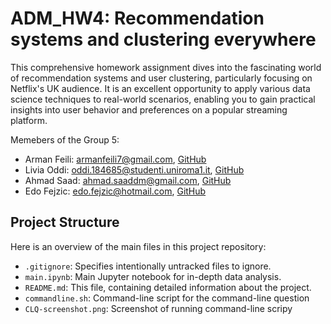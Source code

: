 # ADM_HW4: Recommendation systems and clustering everywhere

This comprehensive homework assignment dives into the fascinating world of recommendation systems and user clustering, particularly focusing on Netflix's UK audience. It is an excellent opportunity to apply various data science techniques to real-world scenarios, enabling you to gain practical insights into user behavior and preferences on a popular streaming platform.


Memebers of the Group 5:
- Arman Feili: <armanfeili7@gmail.com>, [GitHub](https://github.com/armanfeili)
- Livia Oddi: <oddi.184685@studenti.uniroma1.it>, [GitHub](https://github.com/Livia020799)
- Ahmad Saad: <ahmad.saaddm@gmail.com>, [GitHub](https://github.com/Ahmadsaaddm)
- Edo Fejzic: <edo.fejzic@hotmail.com>, [GitHub](https://github.com/do3-173)

## Project Structure

Here is an overview of the main files in this project repository:
- `.gitignore`: Specifies intentionally untracked files to ignore.
- `main.ipynb`: Main Jupyter notebook for in-depth data analysis.
- `README.md`: This file, containing detailed information about the project.
- `commandline.sh`: Command-line script for the command-line question
- `CLQ-screenshot.png`: Screenshot of running command-line scripy